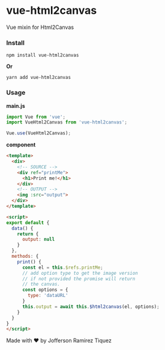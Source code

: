 # vue-html2canvas
Vue mixin for Html2Canvas

### Install

```
npm install vue-html2canvas
```
**Or**
```
yarn add vue-html2canvas
```

### Usage

**main.js**

```javascript
import Vue from 'vue';
import VueHtml2Canvas from 'vue-html2canvas';

Vue.use(VueHtml2Canvas);
```

**component**

```html
<template>
  <div>
    <!-- SOURCE -->
    <div ref="printMe">
      <h1>Print me!</h1>
    </div>
    <!-- OUTPUT -->
    <img :src="output">
  </div>
</template>

<script>
export default {
  data() {
    return {
      output: null
    }
  },
  methods: {
    print() {
      const el = this.$refs.printMe;
      // add option type to get the image version
      // if not provided the promise will return 
      // the canvas.
      const options = {
        type: 'dataURL'
      }
      this.output = await this.$html2canvas(el, options);
    }
  }
}
</script>
```

Made with ❤️ by Jofferson Ramirez Tiquez
